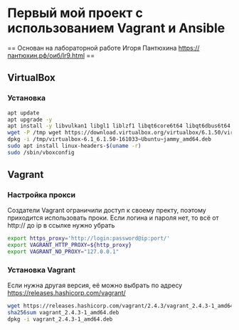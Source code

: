 # Первый мой проект с использованием Vagrant и Ansible
== Основан на лабораторной работе Игоря Пантюхина https://пантюхин.рф/оиб/lr9.html ==

## VirtualBox
### Установка
```bash
apt update
apt upgrade -y
apt install -y libvulkan1 libgl1 liblzf1 libqt6core6t64 libqt6dbus6t64 libqt6gui6t64 libqt6help6 libqt6printsupport6t64 libqt6statemachine6 libqt6widgets6t64 libqt6xml6t64 libtpms0 libvpx9 libx11-6 libxcb1 libxt6t64
wget -P /tmp wget https://download.virtualbox.org/virtualbox/6.1.50/virtualbox-6.1_6.1.50-161033~Ubuntu~jammy_amd64.deb
dpkg -i /tmp/virtualbox-6.1_6.1.50-161033~Ubuntu~jammy_amd64.deb
sudo apt install linux-headers-$(uname -r)
sudo /sbin/vboxconfig

```

## Vagrant
### Настройка прокси
Создатели Vagrant ограничили доступ к своему пректу, поэтому приходится использовать проки. Если логина и пароля нет, то всё от http:// до ip в ссылке нужно убрать
```bash
export https_proxy='http://login:password@ip:port/'
export VAGRANT_HTTP_PROXY=${http_proxy}
export VAGRANT_NO_PROXY="127.0.0.1"
```
### Установка Vagrant
Если нужна другая версия, её можно выбрать по адресу https://releases.hashicorp.com/vagrant/
```bash
wget https://releases.hashicorp.com/vagrant/2.4.3/vagrant_2.4.3-1_amd64.deb
sha256sum vagrant_2.4.3-1_amd64.deb
dpkg -i vagrant_2.4.3-1_amd64.deb
```